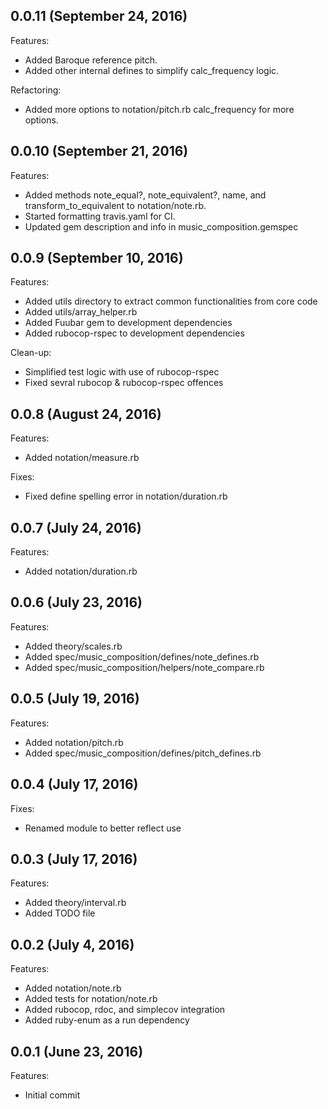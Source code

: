 ## 0.0.11 (September 24, 2016)

Features:
  - Added Baroque reference pitch.
  - Added other internal defines to simplify calc_frequency logic.

Refactoring:
  - Added more options to notation/pitch.rb calc_frequency for more options.

## 0.0.10 (September 21, 2016)

Features:

  - Added methods note_equal?, note_equivalent?, name, and transform_to_equivalent to notation/note.rb.
  - Started formatting travis.yaml for CI.
  - Updated gem description and info in music_composition.gemspec


## 0.0.9 (September 10, 2016)

Features:

  - Added utils directory to extract common functionalities from core code
  - Added utils/array_helper.rb
  - Added Fuubar gem to development dependencies 
  - Added rubocop-rspec to development dependencies

Clean-up:

  - Simplified test logic with use of rubocop-rspec
  - Fixed sevral rubocop & rubocop-rspec offences

## 0.0.8 (August 24, 2016)

Features:

  - Added notation/measure.rb

Fixes:

  - Fixed define spelling error in notation/duration.rb

## 0.0.7 (July 24, 2016)

Features:

  - Added notation/duration.rb

## 0.0.6 (July 23, 2016)

Features:

  - Added theory/scales.rb
  - Added spec/music_composition/defines/note_defines.rb
  - Added spec/music_composition/helpers/note_compare.rb

## 0.0.5 (July 19, 2016)

Features:

  - Added notation/pitch.rb
  - Added spec/music_composition/defines/pitch_defines.rb

## 0.0.4 (July 17, 2016)

Fixes:

  - Renamed module to better reflect use

## 0.0.3 (July 17, 2016)

Features:

  - Added theory/interval.rb
  - Added TODO file

## 0.0.2 (July 4, 2016)

Features:

  - Added notation/note.rb
  - Added tests for notation/note.rb
  - Added rubocop, rdoc, and simplecov integration
  - Added ruby-enum as a run dependency 
  
## 0.0.1 (June 23, 2016)

Features:

  - Initial commit
